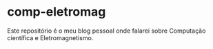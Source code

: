 # comp-eletromag

Este repositório é o meu blog pessoal onde falarei sobre Computação científica e Eletromagnetismo.
